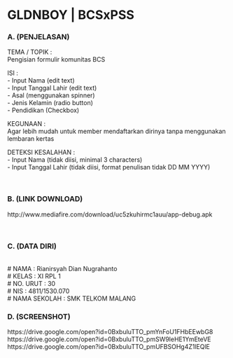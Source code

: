 # GLDNBOY | BCSxPSS

<h3>A. (PENJELASAN)</h3>

TEMA / TOPIK	  	: 
<br>Pengisian formulir komunitas BCS

ISI		          	: 
<br>- Input Nama 		(edit text)
<br>- Input Tanggal Lahir	(edit text)
<br>- Asal 			(menggunakan spinner)
<br>- Jenis Kelamin 	(radio button)
<br>- Pendidikan		(Checkbox) 

KEGUNAAN		      : 
<br>Agar lebih mudah untuk member mendaftarkan dirinya tanpa menggunakan lembaran kertas

DETEKSI KESALAHAN	: 
<br>- Input Nama		(tidak diisi, minimal 3 characters)
<br>- Input Tanggal Lahir	(tidak diisi, format penulisan tidak DD MM YYYY)

<br>
<h3>B. (LINK DOWNLOAD)</h3>
<p>http://www.mediafire.com/download/uc5zkuhirmc1auu/app-debug.apk</p>

<br>
<h3>C. (DATA DIRI)</h3>
<br>#  NAMA	  	: Rianirsyah Dian Nugrahanto
<br>#  KELAS		: XI RPL 1
<br>#  NO. URUT	: 30
<br>#  NIS  		: 4811/1530.070
<br>#  NAMA SEKOLAH	: SMK TELKOM MALANG

<br>
<h3>D. (SCREENSHOT)</h3>
https://drive.google.com/open?id=0BxbuluTTO_pmYnFoU1FHbEEwbG8
<br>https://drive.google.com/open?id=0BxbuluTTO_pmSW9leHE1YmEteVE
<br>https://drive.google.com/open?id=0BxbuluTTO_pmUFBSOHg4Z1lEQlE
